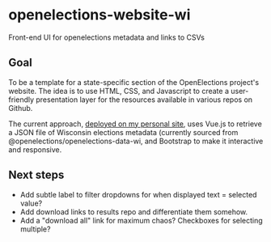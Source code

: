 # openelections-website-wi
Front-end UI for openelections metadata and links to CSVs

## Goal
To be a template for a state-specific section of the OpenElections project's website. The idea is to use HTML, CSS, and Javascript to create a user-friendly presentation layer for the resources available in various repos on Github.

The current approach, [deployed on my personal site](http://www.ndavies.org/openelections-website-wi/), uses Vue.js to retrieve a JSON file of Wisconsin elections metadata (currently sourced from @openelections/openelections-data-wi, and Bootstrap to make it interactive and responsive.

## Next steps
* Add subtle label to filter dropdowns for when displayed text = selected value?
* Add download links to results repo and differentiate them somehow.
* Add a "download all" link for maximum chaos? Checkboxes for selecting multiple?
